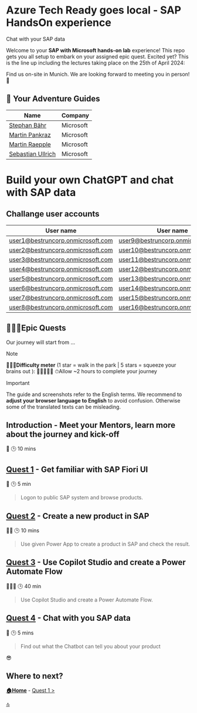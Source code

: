 # Azure Tech Ready goes local - SAP HandsOn experience
Chat with your SAP data

Welcome to your **SAP with Microsoft hands-on lab** experience! This repo gets you all setup to embark on your assigned epic quest. Excited yet? This is the line up including the lectures taking place on the 25th of April 2024:

Find us on-site in Munich. We are looking forward to meeting you in person! 🤝


## 🚸 Your Adventure Guides

| Name             | Company  |
| ---------------- | -------- |
| [Stephan Bähr](https://www.linkedin.com/in/stephan-baehr/)    | Microsoft |
| [Martin Pankraz](https://www.linkedin.com/in/martin-pankraz/)  | Microsoft |
| [Martin Raepple](https://www.linkedin.com/in/martinraepple/)    | Microsoft |
| [Sebastian Ullrich](https://www.linkedin.com/in/sebastian-ullrich-677b36168/)  | Microsoft |

# Build your own ChatGPT and chat with SAP data
## Challange user accounts

| User name	    | User name	    | User name	    |
|---------------|---------------|---------------|
| user1@bestruncorp.onmicrosoft.com	| user9@bestruncorp.onmicrosoft.com	| user17@bestruncorp.onmicrosoft.com	| 
| user2@bestruncorp.onmicrosoft.com	| user10@bestruncorp.onmicrosoft.com	| user18@bestruncorp.onmicrosoft.com	| 
| user3@bestruncorp.onmicrosoft.com	| user11@bestruncorp.onmicrosoft.com	| user19@bestruncorp.onmicrosoft.com	| 
| user4@bestruncorp.onmicrosoft.com	| user12@bestruncorp.onmicrosoft.com	| user20@bestruncorp.onmicrosoft.com	| 
| user5@bestruncorp.onmicrosoft.com	| user13@bestruncorp.onmicrosoft.com	| user21@bestruncorp.onmicrosoft.com	| 
| user6@bestruncorp.onmicrosoft.com	| user14@bestruncorp.onmicrosoft.com	| user22@bestruncorp.onmicrosoft.com	| 
| user7@bestruncorp.onmicrosoft.com	| user15@bestruncorp.onmicrosoft.com	| user23@bestruncorp.onmicrosoft.com	| 
| user8@bestruncorp.onmicrosoft.com	| user16@bestruncorp.onmicrosoft.com	| user24@bestruncorp.onmicrosoft.com   |


## 🧙🏾‍♀️Epic Quests

Our journey will start from ...

> [!NOTE]
>🏋🏽‍♂️**Difficulty meter** (1 star = walk in the park | 5 stars = squeeze your brains out ): 🌟🌟🌟🌟🌟
>⏱Allow ~2 hours to complete your journey

> [!IMPORTANT]
>The guide and screenshots refer to the English terms. We recommend to **adjust your browser language to English** to avoid confusion. Otherwise some of the translated texts can be misleading. 

## Introduction - Meet your Mentors, learn more about the journey and kick-off

🌟
🕒 10 mins

## [Quest 1](student/quest1.md) - Get familiar with SAP Fiori UI

🌟
🕒 5 min
>Logon to public SAP system and browse products.

## [Quest 2](student/quest2.md) - Create a new product in SAP 

🌟🌟
🕒 10 mins
>Use given Power App to create a product in SAP and check the result.

## [Quest 3](student/quest3.md) - Use Copilot Studio and create a Power Automate Flow

🌟🌟🌟
🕒 40 min
>Use Copilot Studio and create a Power Automate Flow.

## [Quest 4](student/quest4.md) - Chat with you SAP data

🌟
🕒 5 mins
>Find out what the Chatbot can tell you about your product

😎

## Where to next?

**[🏠Home](../README.md)** - [ Quest 1 >](student/quest1.md)

[🔝](#)
